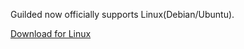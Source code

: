 Guilded now officially supports Linux(Debian/Ubuntu).

[Download for Linux](https://www.guilded.gg/downloads/Guilded-Linux.deb)
